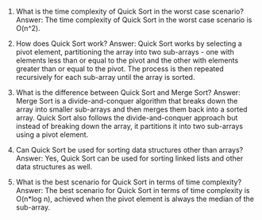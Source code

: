 1. What is the time complexity of Quick Sort in the worst case scenario?
Answer: The time complexity of Quick Sort in the worst case scenario is O(n^2).

2. How does Quick Sort work?
Answer: Quick Sort works by selecting a pivot element, partitioning the array into two sub-arrays - one with elements less than or equal to the pivot and the other with elements greater than or equal to the pivot. The process is then repeated recursively for each sub-array until the array is sorted.

3. What is the difference between Quick Sort and Merge Sort?
Answer: Merge Sort is a divide-and-conquer algorithm that breaks down the array into smaller sub-arrays and then merges them back into a sorted array. Quick Sort also follows the divide-and-conquer approach but instead of breaking down the array, it partitions it into two sub-arrays using a pivot element.

4. Can Quick Sort be used for sorting data structures other than arrays?
Answer: Yes, Quick Sort can be used for sorting linked lists and other data structures as well.

5. What is the best scenario for Quick Sort in terms of time complexity?
Answer: The best scenario for Quick Sort in terms of time complexity is O(n*log n), achieved when the pivot element is always the median of the sub-array.